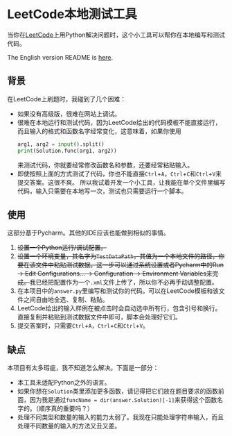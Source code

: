 # LeetCode本地测试工具
当你在[LeetCode](leetcode.com)上用Python解决问题时，这个小工具可以帮你在本地编写和测试代码。

The English version README is [here](github.com/flowingwings/leetcode-localtest/blob/main/README.md).
## 背景
在LeetCode上刷题时，我碰到了几个困难：

- 如果没有高级版，很难在网站上调试。
- 很难在本地运行和测试代码，因为LeetCode给出的代码模板不能直接运行，而且输入的格式和函数名字经常变化，这意味着，如果你使用
    ```python
    arg1, arg2 = input().split()
    print(Solution.func(arg1, arg2))
    ```
  来测试代码，你就要经常修改函数名和参数，还要经常粘贴输入。
- 即使按照上面的方式测试了代码，你也不能直接`Ctrl`+`A`，`Ctrl`+`C`和`Ctrl`+`V`来提交答案。这很不爽。
所以我试着开发一个小工具，让我能在单个文件里编写代码，输入只需要在本地写一次，测试也只需要运行一个脚本。
## 使用
这部分基于Pycharm。其他的IDE应该也能做到相似的事情。
1. ~~设置一个Python运行/调试配置。~~
2. ~~设置一个环境变量，其名字为`TestDataPath`，其值为一个本地文件的路径，你要在该文件中粘贴测试数据。这一步可以通过系统设置或者Pycharm中的Run -> Edit Configurations... -> Configuration -> Environment Variables来完成。~~我已经把配置作为一个`.xml`文件上传了，所以你不必再手动调整配置。
3. 在本项目中的`answer.py`里编写和测试你的代码。可以在LeetCode模板和该文件之间自由地全选、复制、粘贴。
4. LeetCode给出的输入样例在被点击时会自动选中所有行，包含引号和换行。直接复制并粘贴到测试数据文件中即可，脚本会处理好它们。
5. 提交答案时，只需要`Ctrl`+`A`，`Ctrl`+`C`和`Ctrl`+`V`。
## 缺点
本项目有太多瑕疵，我不知道怎么解决。下面是一部分：
- 本工具未适配Python之外的语言。
- 如果你想在`Solution`类里添加更多函数，请记得把它们放在题目要求的函数前面，因为我是通过`funcName = dir(answer.Solution)[-1]`来获得这个函数名字的。（顺序真的重要吗？）
- 处理不同类型和数量的输入的能力太弱了。我现在只能处理字符串输入，而且处理不同数量的输入的方法又丑又差。